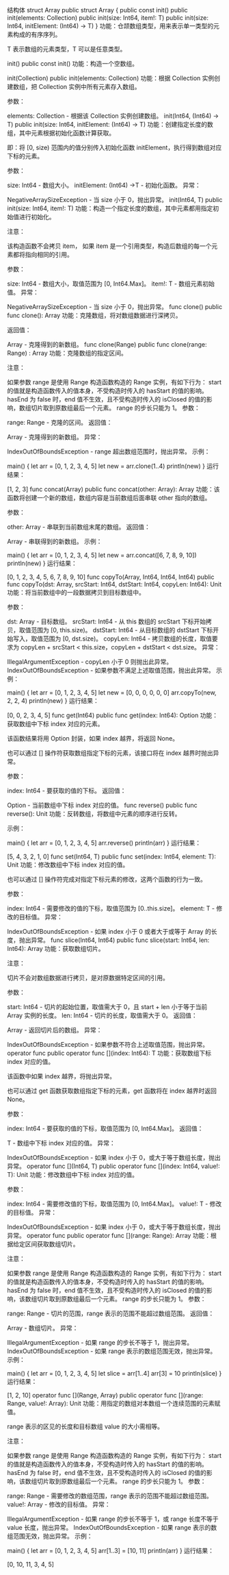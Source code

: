 结构体
struct Array<T>
public struct Array<T> {
    public const init()
    public init(elements: Collection<T>)
    public init(size: Int64, item!: T)
    public init(size: Int64, initElement: (Int64) -> T)
}
功能：仓颉数组类型，用来表示单一类型的元素构成的有序序列。

T 表示数组的元素类型，T 可以是任意类型。

init()
public const init()
功能：构造一个空数组。

init(Collection<T>)
public init(elements: Collection<T>)
功能：根据 Collection 实例创建数组，把 Collection 实例中所有元素存入数组。

参数：

elements: Collection<T> - 根据该 Collection 实例创建数组。
init(Int64, (Int64) -> T)
public init(size: Int64, initElement: (Int64) -> T)
功能：创建指定长度的数组，其中元素根据初始化函数计算获取。

即：将 [0, size) 范围内的值分别传入初始化函数 initElement，执行得到数组对应下标的元素。

参数：

size: Int64 - 数组大小。
initElement: (Int64) ->T - 初始化函数。
异常：

NegativeArraySizeException - 当 size 小于 0，抛出异常。
init(Int64, T)
public init(size: Int64, item!: T)
功能：构造一个指定长度的数组，其中元素都用指定初始值进行初始化。

注意：

该构造函数不会拷贝 item， 如果 item 是一个引用类型，构造后数组的每一个元素都将指向相同的引用。

参数：

size: Int64 - 数组大小，取值范围为 [0, Int64.Max]。
item!: T - 数组元素初始值。
异常：

NegativeArraySizeException - 当 size 小于 0，抛出异常。
func clone()
public func clone(): Array<T>
功能：克隆数组，将对数组数据进行深拷贝。

返回值：

Array<T> - 克隆得到的新数组。
func clone(Range<Int64>)
public func clone(range: Range<Int64>) : Array<T>
功能：克隆数组的指定区间。

注意：

如果参数 range 是使用 Range 构造函数构造的 Range 实例，有如下行为：
start 的值就是构造函数传入的值本身，不受构造时传入的 hasStart 的值的影响。
hasEnd 为 false 时，end 值不生效，且不受构造时传入的 isClosed 的值的影响，数组切片取到原数组最后一个元素。
range 的步长只能为 1。
参数：

range: Range<Int64> - 克隆的区间。
返回值：

Array<T> - 克隆得到的新数组。
异常：

IndexOutOfBoundsException - range 超出数组范围时，抛出异常。
示例：

main() {
    let arr = [0, 1, 2, 3, 4, 5]
    let new = arr.clone(1..4)
    println(new)
}
运行结果：

[1, 2, 3]
func concat(Array<T>)
public func concat(other: Array<T>): Array<T>
功能：该函数将创建一个新的数组，数组内容是当前数组后面串联 other 指向的数组。

参数：

other: Array<T> - 串联到当前数组末尾的数组。
返回值：

Array<T> - 串联得到的新数组。
示例：

main() {
    let arr = [0, 1, 2, 3, 4, 5]
    let new = arr.concat([6, 7, 8, 9, 10])
    println(new)
}
运行结果：

[0, 1, 2, 3, 4, 5, 6, 7, 8, 9, 10]
func copyTo(Array<T>, Int64, Int64, Int64)
public func copyTo(dst: Array<T>, srcStart: Int64, dstStart: Int64, copyLen: Int64): Unit
功能：将当前数组中的一段数据拷贝到目标数组中。

参数：

dst: Array<T> - 目标数组。
srcStart: Int64 - 从 this 数组的 srcStart 下标开始拷贝，取值范围为 [0, this.size)。
dstStart: Int64 - 从目标数组的 dstStart 下标开始写入，取值范围为 [0, dst.size)。
copyLen: Int64 - 拷贝数组的长度，取值要求为 copyLen + srcStart < this.size，copyLen + dstStart < dst.size。
异常：

IllegalArgumentException - copyLen 小于 0 则抛出此异常。
IndexOutOfBoundsException - 如果参数不满足上述取值范围，抛出此异常。
示例：

main() {
    let arr = [0, 1, 2, 3, 4, 5]
    let new = [0, 0, 0, 0, 0, 0]
    arr.copyTo(new, 2, 2, 4)
    println(new)
}
运行结果：

[0, 0, 2, 3, 4, 5]
func get(Int64)
public func get(index: Int64): Option<T>
功能：获取数组中下标 index 对应的元素。

该函数结果将用 Option 封装，如果 index 越界，将返回 None。

也可以通过 [] 操作符获取数组指定下标的元素，该接口将在 index 越界时抛出异常。

参数：

index: Int64 - 要获取的值的下标。
返回值：

Option<T> - 当前数组中下标 index 对应的值。
func reverse()
public func reverse(): Unit
功能：反转数组，将数组中元素的顺序进行反转。

示例：

main() {
    let arr = [0, 1, 2, 3, 4, 5]
    arr.reverse()
    println(arr)
}
运行结果：

[5, 4, 3, 2, 1, 0]
func set(Int64, T)
public func set(index: Int64, element: T): Unit
功能：修改数组中下标 index 对应的值。

也可以通过 [] 操作符完成对指定下标元素的修改，这两个函数的行为一致。

参数：

index: Int64 - 需要修改的值的下标，取值范围为 [0..this.size]。
element: T - 修改的目标值。
异常：

IndexOutOfBoundsException - 如果 index 小于 0 或者大于或等于 Array 的长度，抛出异常。
func slice(Int64, Int64)
public func slice(start: Int64, len: Int64): Array<T>
功能：获取数组切片。

注意：

切片不会对数组数据进行拷贝，是对原数据特定区间的引用。

参数：

start: Int64 - 切片的起始位置，取值需大于 0，且 start + len 小于等于当前 Array 实例的长度。
len: Int64 - 切片的长度，取值需大于 0。
返回值：

Array<T> - 返回切片后的数组。
异常：

IndexOutOfBoundsException - 如果参数不符合上述取值范围，抛出异常。
operator func [](Int64)
public operator func [](index: Int64): T
功能：获取数组下标 index 对应的值。

该函数中如果 index 越界，将抛出异常。

也可以通过 get 函数获取数组指定下标的元素，get 函数将在 index 越界时返回 None。

参数：

index: Int64 - 要获取的值的下标，取值范围为 [0, Int64.Max]。
返回值：

T - 数组中下标 index 对应的值。
异常：

IndexOutOfBoundsException - 如果 index 小于 0，或大于等于数组长度，抛出异常。
operator func [](Int64, T)
public operator func [](index: Int64, value!: T): Unit
功能：修改数组中下标 index 对应的值。

参数：

index: Int64 - 需要修改值的下标，取值范围为 [0, Int64.Max]。
value!: T - 修改的目标值。
异常：

IndexOutOfBoundsException - 如果 index 小于 0，或大于等于数组长度，抛出异常。
operator func [](Range<Int64>)
public operator func [](range: Range<Int64>): Array<T>
功能：根据给定区间获取数组切片。

注意：

如果参数 range 是使用 Range 构造函数构造的 Range 实例，有如下行为：
start 的值就是构造函数传入的值本身，不受构造时传入的 hasStart 的值的影响。
hasEnd 为 false 时，end 值不生效，且不受构造时传入的 isClosed 的值的影响，该数组切片取到原数组最后一个元素。
range 的步长只能为 1。
参数：

range: Range<Int64> - 切片的范围，range 表示的范围不能超过数组范围。
返回值：

Array<T> - 数组切片。
异常：

IllegalArgumentException - 如果 range 的步长不等于 1，抛出异常。
IndexOutOfBoundsException - 如果 range 表示的数组范围无效，抛出异常。
示例：

main() {
    let arr = [0, 1, 2, 3, 4, 5]
    let slice = arr[1..4]
    arr[3] = 10
    println(slice)
}
运行结果：

[1, 2, 10]
operator func [](Range<Int64>, Array<T>)
public operator func [](range: Range<Int64>, value!: Array<T>): Unit
功能：用指定的数组对本数组一个连续范围的元素赋值。

range 表示的区见的长度和目标数组 value 的大小需相等。

注意：

如果参数 range 是使用 Range 构造函数构造的 Range 实例，有如下行为：
start 的值就是构造函数传入的值本身，不受构造时传入的 hasStart 的值的影响。
hasEnd 为 false 时，end 值不生效，且不受构造时传入的 isClosed 的值的影响，该数组切片取到原数组最后一个元素。
range 的步长只能为 1。
参数：

range: Range<Int64> - 需要修改的数组范围，range 表示的范围不能超过数组范围。
value!: Array<T> - 修改的目标值。
异常：

IllegalArgumentException - 如果 range 的步长不等于 1，或 range 长度不等于 value 长度，抛出异常。
IndexOutOfBoundsException - 如果 range 表示的数组范围无效，抛出异常。
示例：

main() {
    let arr = [0, 1, 2, 3, 4, 5]
    arr[1..3] = [10, 11]
    println(arr)
}
运行结果：

[0, 10, 11, 3, 4, 5]